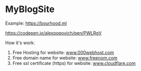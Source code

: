 # MyBlogSite

Example: https://bourhood.ml

https://codepen.io/alexpopovich/pen/PWLRgV

How it's work:
1. Free Hosting for website: www.000webhost.com
2. Free domain name for website: www.freenom.com
3. Free ssl certificate (https) for website: www.cloudflare.com
